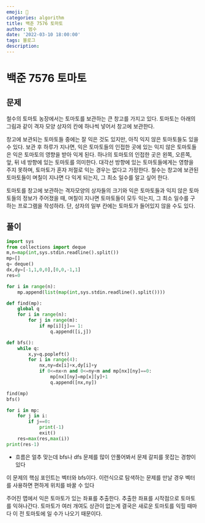 ```yaml
---
emoji: 🏃
categories: algorithm
title: 백준 7576 토마토
author: 범수
date: '2022-03-10 18:00:00'
tags: 블로그
description:
---
```

<!-- 
튜토리얼, 하우 투 가이드, 설명 ,레퍼런스 
https://documentation.divio.com/tutorials/
-->

# 백준 7576 토마토

## 문제

철수의 토마토 농장에서는 토마토를 보관하는 큰 창고를 가지고 있다. 토마토는 아래의 그림과 같이 격자 모양 상자의 칸에 하나씩 넣어서 창고에 보관한다.

창고에 보관되는 토마토들 중에는 잘 익은 것도 있지만, 아직 익지 않은 토마토들도 있을 수 있다. 보관 후 하루가 지나면, 익은 토마토들의 인접한 곳에 있는 익지 않은 토마토들은 익은 토마토의 영향을 받아 익게 된다. 하나의 토마토의 인접한 곳은 왼쪽, 오른쪽, 앞, 뒤 네 방향에 있는 토마토를 의미한다. 대각선 방향에 있는 토마토들에게는 영향을 주지 못하며, 토마토가 혼자 저절로 익는 경우는 없다고 가정한다. 철수는 창고에 보관된 토마토들이 며칠이 지나면 다 익게 되는지, 그 최소 일수를 알고 싶어 한다.

토마토를 창고에 보관하는 격자모양의 상자들의 크기와 익은 토마토들과 익지 않은 토마토들의 정보가 주어졌을 때, 며칠이 지나면 토마토들이 모두 익는지, 그 최소 일수를 구하는 프로그램을 작성하라. 단, 상자의 일부 칸에는 토마토가 들어있지 않을 수도 있다.

## 풀이

```python
import sys
from collections import deque
m,n=map(int,sys.stdin.readline().split())
mp=[]
q= deque()
dx,dy=[-1,1,0,0],[0,0,-1,1]
res=0

for i in range(n):
    mp.append(list(map(int,sys.stdin.readline().split())))

def find(mp):
    global q
    for i in range(n):
        for j in range(m):
            if mp[i][j]== 1:
                q.append([i,j])

def bfs():
    while q:
        x,y=q.popleft()
        for i in range(4):
            nx,ny=dx[i]+x,dy[i]+y
            if 0<=nx<n and 0<=ny<m and mp[nx][ny]==0:
                mp[nx][ny]=mp[x][y]+1
                q.append([nx,ny])

find(mp)
bfs()

for i in mp:
    for j in i:
        if j==0:
            print(-1)
            exit()
    res=max(res,max(i))
print(res-1)
```

* 흐름은 얼추 맞는데 bfs나 dfs 문제를 많이 안풀어봐서 문제 갈피를 못잡는 경향이 있다

이 문제의 핵심 포인트는 벡터와 bfs이다.
이런식으로 탐색하는 문제를 만날 경우 벡터를 사용하면 편하게 위치를 바꿀 수 있다

주어진 맵에서 익은 토마토가 있는 좌표를 추출한다.
추출한 좌표를 시작점으로 토마토를 익혀나간다. 토마토가 여러 개여도 상관이 없는게 결국은 새로운 토마토를 익힐 때마다 이 전 토마토에 일 수가 나오기 때문이다.
